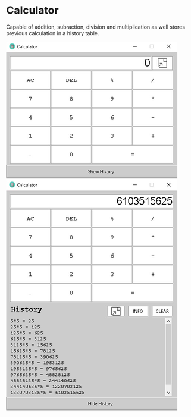 # Calculator

Capable of addition, subraction, division and multiplication as well stores previous calculation in a history table.


<p float="left">
    <img src="included_files/1.jpg">
    <img src="included_files/2.jpg">
</p>
